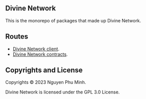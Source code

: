## Divine Network

This is the monorepo of packages that made up Divine Network.

## Routes

* [Divine Network client](./packages/client/).
* [Divine Network contracts](./packages/contracts/).

## Copyrights and License

Copyrights © 2023 Nguyen Phu Minh.

Divine Network is licensed under the GPL 3.0 License.

